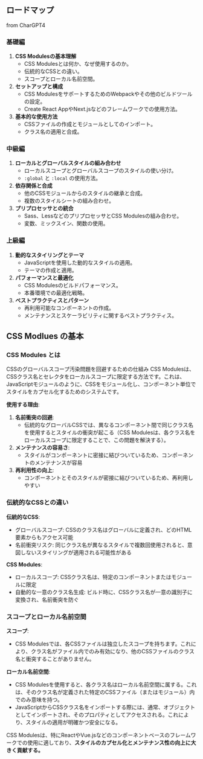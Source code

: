 
## ロードマップ

from CharGPT4

### 基礎編

1. **CSS Modulesの基本理解**
    - CSS Modulesとは何か、なぜ使用するのか。
    - 伝統的なCSSとの違い。
    - スコープとローカル名前空間。
2. **セットアップと構成**
    - CSS ModulesをサポートするためのWebpackやその他のビルドツールの設定。
    - Create React AppやNext.jsなどのフレームワークでの使用方法。
3. **基本的な使用方法**
    - CSSファイルの作成とモジュールとしてのインポート。
    - クラス名の適用と合成。

### 中級編

1. **ローカルとグローバルスタイルの組み合わせ**
    - ローカルスコープとグローバルスコープのスタイルの使い分け。
    - `:global` と `:local` の使用方法。
2. **依存関係と合成**
    - 他のCSSモジュールからのスタイルの継承と合成。
    - 複数のスタイルシートの組み合わせ。
3. **プリプロセッサとの統合**
    - Sass、LessなどのプリプロセッサとCSS Modulesの組み合わせ。
    - 変数、ミックスイン、関数の使用。

### 上級編

1. **動的なスタイリングとテーマ**
    - JavaScriptを使用した動的なスタイルの適用。
    - テーマの作成と適用。
2. **パフォーマンスと最適化**
    - CSS Modulesのビルドパフォーマンス。
    - 本番環境での最適化戦略。
3. **ベストプラクティスとパターン**
    - 再利用可能なコンポーネントの作成。
    - メンテナンスとスケーラビリティに関するベストプラクティス。

## CSS Modlues の基本

### CSS Modules とは

CSSのグローバルスコープ汚染問題を回避するための仕組み
CSS Modulesは、CSSクラス名とセレクタをローカルスコープに限定する方法です。これは、JavaScriptモジュールのように、CSSをモジュール化し、コンポーネント単位でスタイルをカプセル化するためのシステムです。

**使用する理由**:

1. **名前衝突の回避**: 
	- 伝統的なグローバルCSSでは、異なるコンポーネント間で同じクラス名を使用するとスタイルの衝突が起こる（CSS Modulesは、各クラス名をローカルスコープに限定することで、この問題を解決する）。
2. **メンテナンスの容易さ**: 
	- スタイルがコンポーネントに密接に結びついているため、コンポーネントのメンテナンスが容易
1. **再利用性の向上**: 
	- コンポーネントとそのスタイルが密接に結びついているため、再利用しやすい

### 伝統的なCSSとの違い

**伝統的なCSS**:
- グローバルスコープ: CSSのクラス名はグローバルに定義され、どのHTML要素からもアクセス可能
- 名前衝突リスク: 同じクラス名が異なるスタイルで複数回使用されると、意図しないスタイリングが適用される可能性がある

**CSS Modules**:
- ローカルスコープ: CSSクラス名は、特定のコンポーネントまたはモジュールに限定
- 自動的な一意のクラス名生成: ビルド時に、CSSクラス名が一意の識別子に変換され、名前衝突を防ぐ

### スコープとローカル名前空間

**スコープ**:
- CSS Modulesでは、各CSSファイルは独立したスコープを持ちます。これにより、クラス名がファイル内でのみ有効になり、他のCSSファイルのクラス名と衝突することがありません。

**ローカル名前空間**:
- CSS Modulesを使用すると、各クラス名はローカル名前空間に属する。これは、そのクラス名が定義された特定のCSSファイル（またはモジュール）内でのみ意味を持つ。
- JavaScriptからCSSクラス名をインポートする際には、通常、オブジェクトとしてインポートされ、そのプロパティとしてアクセスされる。これにより、スタイルの適用が明確かつ安全になる。

CSS Modulesは、特にReactやVue.jsなどのコンポーネントベースのフレームワークでの使用に適しており、**スタイルのカプセル化とメンテナンス性の向上に大きく貢献する。**

